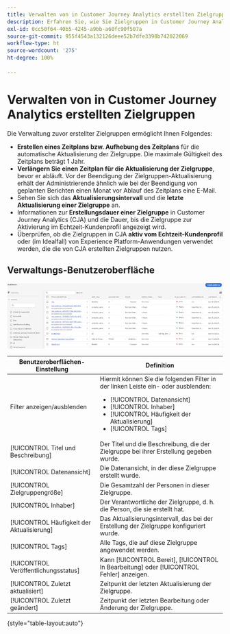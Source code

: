 ```yaml
---
title: Verwalten von in Customer Journey Analytics erstellten Zielgruppen
description: Erfahren Sie, wie Sie Zielgruppen in Customer Journey Analytics verwalten
exl-id: 0cc50f64-40b5-4245-a9bb-a60fc90f507a
source-git-commit: 955f4543a132126deee52b7dfe3398b742022069
workflow-type: ht
source-wordcount: '275'
ht-degree: 100%

---
```


# Verwalten von in Customer Journey Analytics erstellten Zielgruppen

Die Verwaltung zuvor erstellter Zielgruppen ermöglicht Ihnen Folgendes:

* **Erstellen eines Zeitplans bzw. Aufhebung des Zeitplans** für die automatische Aktualisierung der Zielgruppe. Die maximale Gültigkeit des Zeitplans beträgt 1 Jahr.
* **Verlängern Sie einen Zeitplan für die Aktualisierung der Zielgruppe**, bevor er abläuft. Vor der Beendigung der Zielgruppen-Aktualisierung erhält der Administrierende ähnlich wie bei der Beendigung von geplanten Berichten einen Monat vor Ablauf des Zeitplans eine E-Mail.
* Sehen Sie sich das **Aktualisierungsintervall** und die **letzte Aktualisierung einer Zielgruppe** an.
* Informationen zur **Erstellungsdauer einer Zielgruppe** in Customer Journey Analytics (CJA) und die Dauer, bis die Zielgruppe zur Aktivierung im Echtzeit-Kundenprofil angezeigt wird.
* Überprüfen, ob die Zielgruppen in CJA **aktiv vom Echtzeit-Kundenprofil** oder (im Idealfall) von Experience Platform-Anwendungen verwendet werden, die die von CJA erstellten Zielgruppen nutzen.

## Verwaltungs-Benutzeroberfläche

![](assets/manage.png)

| Benutzeroberflächen-Einstellung | Definition |
| --- | --- |
| Filter anzeigen/ausblenden | Hiermit können Sie die folgenden Filter in der linken Leiste ein- oder ausblenden: <ul><li>[!UICONTROL Datenansicht]</li><li>[!UICONTROL Inhaber]</li><li>[!UICONTROL Häufigkeit der Aktualisierung]</li><li>[!UICONTROL Tags]</li></ul> |
| [!UICONTROL Titel und Beschreibung] | Der Titel und die Beschreibung, die der Zielgruppe bei ihrer Erstellung gegeben wurde. |
| [!UICONTROL Datenansicht] | Die Datenansicht, in der diese Zielgruppe erstellt wurde. |
| [!UICONTROL Zielgruppengröße] | Die Gesamtzahl der Personen in dieser Zielgruppe. |
| [!UICONTROL Inhaber] | Der Verantwortliche der Zielgruppe, d. h. die Person, die sie erstellt hat. |
| [!UICONTROL Häufigkeit der Aktualisierung] | Das Aktualisierungsintervall, das bei der Erstellung der Zielgruppe konfiguriert wurde. |
| [!UICONTROL Tags] | Alle Tags, die auf diese Zielgruppe angewendet werden. |
| [!UICONTROL Veröffentlichungsstatus] | Kann [!UICONTROL Bereit], [!UICONTROL In Bearbeitung] oder [!UICONTROL Fehler] anzeigen. |
| [!UICONTROL  Zuletzt aktualisiert] | Zeitpunkt der letzten Aktualisierung der Zielgruppe. |
| [!UICONTROL Zuletzt geändert] | Zeitpunkt der letzten Bearbeitung oder Änderung der Zielgruppe. |

{style=&quot;table-layout:auto&quot;}
